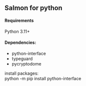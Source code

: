 ## Salmon for python

#### Requirements
Python 3.11+  

#### Dependencies:
* python-interface  
* typeguard
* pycryptodome


install packages:  
python -m pip install python-interface